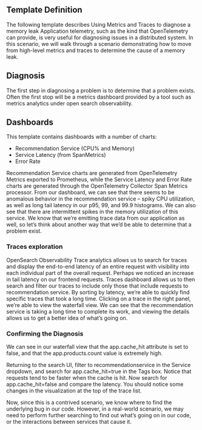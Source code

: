 ## Template Definition
The following template describes Using Metrics and Traces to diagnose a memory leak
Application telemetry, such as the kind that OpenTelemetry can provide, is very useful for diagnosing issues in a distributed system. In this scenario, we will walk through a scenario demonstrating how to move from high-level metrics and traces to determine the cause of a memory leak.

## Diagnosis
The first step in diagnosing a problem is to determine that a problem exists. Often the first stop will be a metrics dashboard provided by a tool such as metrics analytics under open search observability.


## Dashboards
This template contains dashboards with a number of charts:

 - Recommendation Service (CPU% and Memory)
 - Service Latency (from SpanMetrics)
 - Error Rate

Recommendation Service charts are generated from OpenTelemetry Metrics exported to Prometheus, while the Service Latency and Error Rate charts are generated through the OpenTelemetry Collector Span Metrics processor.
From our dashboard, we can see that there seems to be anomalous behavior in the recommendation service – spiky CPU utilization, as well as long tail latency in our p95, 99, and 99.9 histograms. We can also see that there are intermittent spikes in the memory utilization of this service.
We know that we’re emitting trace data from our application as well, so let’s think about another way that we’d be able to determine that a problem exist.

### Traces exploration
OpenSearch Observability Trace analytics allows us to search for traces and display the end-to-end latency of an entire request with visibility into each individual part of the overall request. Perhaps we noticed an increase in tail latency on our frontend requests. Traces dashboard allows us to then search and filter our traces to include only those that include requests to recommendation service.
By sorting by latency, we’re able to quickly find specific traces that took a long time. Clicking on a trace in the right panel, we’re able to view the waterfall view.
We can see that the recommendation service is taking a long time to complete its work, and viewing the details allows us to get a better idea of what’s going on.

### Confirming the Diagnosis
We can see in our waterfall view that the app.cache_hit attribute is set to false, and that the app.products.count value is extremely high.

Returning to the search UI, filter to recommendationservice in the Service dropdown, and search for app.cache_hit=true in the Tags box. Notice that requests tend to be faster when the cache is hit. Now search for app.cache_hit=false and compare the latency.
You should notice some changes in the visualization at the top of the trace list.

Now, since this is a contrived scenario, we know where to find the underlying bug in our code. However, in a real-world scenario, we may need to perform further searching to find out what’s going on in our code, or the interactions between services that cause it.


